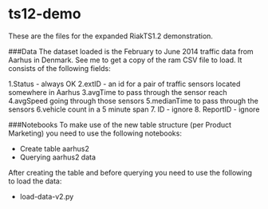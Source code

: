 # ts12-demo

These are the files for the expanded RiakTS1.2 demonstration.

###Data
The dataset loaded is the February to June 2014 traffic data from Aarhus in Denmark.  See me to get a copy of the ram CSV file to load.  It consists of the following fields:

1.Status - always OK
2.extID - an id for a pair of traffic sensors located somewhere in Aarhus
3.avgTime to pass through the sensor reach
4.avgSpeed going through those sensors
5.medianTime to pass through the sensors
6.vehicle count in a 5 minute span
7. ID - ignore
8. ReportID - ignore

###Notebooks
To make use of the new table structure (per Product Marketing) you need to use the following notebooks:
* Create table aarhus2
* Querying aarhus2 data

After creating the table and before querying you need to use the following to load the data:
* load-data-v2.py


